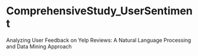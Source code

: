 # ComprehensiveStudy_UserSentiment
Analyzing User Feedback on Yelp Reviews: A Natural Language Processing and Data Mining Approach
